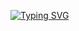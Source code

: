 [![Typing SVG](https://readme-typing-svg.demolab.com?font=Doto&size=22&duration=2000&pause=0000&color=2FF71A&vCenter=true&multiline=true&repeat=false&width=520&height=200&lines=NAME%3A+45P3R4;CLASS%3A+DEVELOPER;SKILLS%3A;-+GAMEDEV;-+FRONTEND)](https://git.io/typing-svg)

<!--![Jokes Card](https://readme-jokes.vercel.app/api)-->

<!--[![Top Langs](https://github-readme-stats.vercel.app/api/top-langs/?username=45P3R4&theme=rose_pine&card_width=420)](https://github.com/45P3R4)-->

<!--[![Anurag's GitHub stats](https://github-readme-stats.vercel.app/api?username=45P3R4&theme=rose_pine&card_width=420)](https://github.com/45P3R4)-->



<!--
**45P3R4/45P3R4** is a ✨ _special_ ✨ repository because its `README.md` (this file) appears on your GitHub profile.

Here are some ideas to get you started:

- 🔭 I’m currently working on ...
- 🌱 I’m currently learning ...
- 👯 I’m looking to collaborate on ...
- 🤔 I’m looking for help with ...
- 💬 Ask me about ...
- 📫 How to reach me: ...
- 😄 Pronouns: ...
- ⚡ Fun fact: ...
-->
